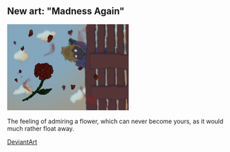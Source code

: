 ## New art: "Madness Again"

![Madness Again drawing](../images/drawings/madness_again.png "Madness Again")

The feeling of admiring a flower, which can never become yours, as it would much rather float away.

<a class="button" href="https://www.deviantart.com/darkdimensiongd/art/Madness-Again-868337821">DeviantArt</a>
